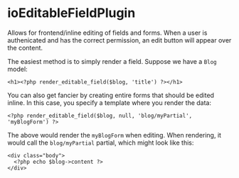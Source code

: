 ioEditableFieldPlugin
=====================

Allows for frontend/inline editing of fields and forms. When a user is authenicated
and has the correct permission, an edit button will appear over the content.

The easiest method is to simply render a field. Suppose we have a `Blog` model:

    <h1><?php render_editable_field($blog, 'title') ?></h1>

You can also get fancier by creating entire forms that should be edited inline. In
this case, you specify a template where you render the data:

    <?php render_editable_field($blog, null, 'blog/myPartial', 'myBlogForm') ?>

The above would render the `myBlogForm` when editing. When rendering, it would call
the `blog/myPartial` partial, which might look like this:

    <div class="body">
      <?php echo $blog->content ?>
    </div>
